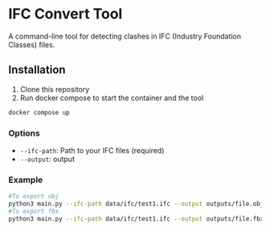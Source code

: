 # IFC Convert Tool

A command-line tool for detecting clashes in IFC (Industry Foundation Classes) files.

## Installation

1. Clone this repository
2. Run docker compose to start the container and the tool

```bash
docker compose up
```

### Options

- `--ifc-path`: Path to your IFC files (required)
- `--output`: output

### Example

```bash
#To export obj
python3 main.py --ifc-path data/ifc/test1.ifc --output outputs/file.obj
#To export fbx
python3 main.py --ifc-path data/ifc/test1.ifc --output outputs/file.fbx
```
